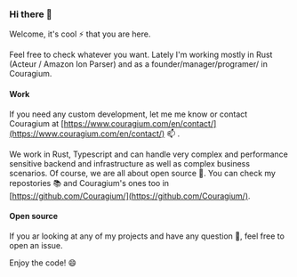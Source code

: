 ### Hi there 👋

Welcome, it's cool ⚡ that you are here.

Feel free to check whatever you want. Lately I'm working mostly in Rust (Acteur / Amazon Ion Parser) and as a founder/manager/programer/ in Couragium.

#### Work

If you need any custom development, let me me know or contact Couragium at [https://www.couragium.com/en/contact/](https://www.couragium.com/en/contact/) 📫
. 

We work in Rust, Typescript and can handle very complex and performance sensitive backend and infrastructure as well as complex business scenarios. Of course, we are all about open source 🌱. You can check my repostories 📚 and Couragium's ones too in [https://github.com/Couragium/](https://github.com/Couragium/).

#### Open source

If you ar looking at any of my projects and have any question 🤔, feel free to open an issue.

Enjoy the code! 😄

<!--
**DavidBM/DavidBM** is a ✨ _special_ ✨ repository because its `README.md` (this file) appears on your GitHub profile.

Here are some ideas to get you started:

- 🔭 I’m currently working on ...
- 🌱 I’m currently learning ...
- 👯 I’m looking to collaborate on ...
- 🤔 I’m looking for help with ...
- 💬 Ask me about ...
- 📫 How to reach me: ...
- 😄 Pronouns: ...
- ⚡ Fun fact: ...
-->
